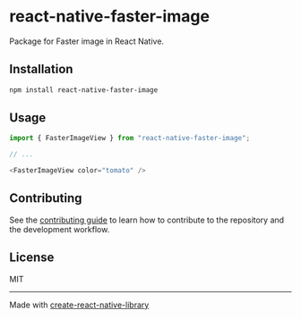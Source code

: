 # react-native-faster-image

Package for Faster image in React Native.

## Installation

```sh
npm install react-native-faster-image
```

## Usage

```js
import { FasterImageView } from "react-native-faster-image";

// ...

<FasterImageView color="tomato" />
```

## Contributing

See the [contributing guide](CONTRIBUTING.md) to learn how to contribute to the repository and the development workflow.

## License

MIT

---

Made with [create-react-native-library](https://github.com/callstack/react-native-builder-bob)
